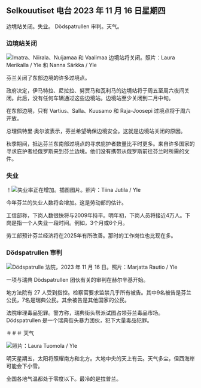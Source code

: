 ## Selkouutiset 电台 2023 年 11 月 16 日星期四

边境站关闭。失业。 Dödspatrullen 审判。天气。

### 边境站关闭

![Imatra、Niirala、Nuijamaa 和 Vaalimaa 边境站将关闭。照片：Laura Merikalla / Yle 和 Nanna Särkka / Yle](https://images.cdn.yle.fi/image/upload/c_crop,h_1215,w_2161,x_0,y_943/ar_1.777777777777777,c_fill,g_faces,h_675,w_1200/dpr_1.0/q_auto:eco/f_auto/fl_lossy/v1700138081/39-1201615655605bd910f3)

芬兰关闭了东部边境的许多过境点。

政府决定，伊马特拉、尼拉拉、努贾马和瓦利马的边境站将于周五至周六夜间关闭。此后，没有任何车辆通过这些边境站。边境站至少关闭到二月中旬。

在东部边境，只有 Vartius、Salla、Kuusamo 和 Raja-Joosepi 过境点将于周六开放。

总理佩特里·奥尔波表示，芬兰希望确保边境安全。这就是边境站关闭的原因。

秋季期间，抵达芬兰东南部过境点的寻求庇护者数量比平时更多。来自许多国家的寻求庇护者经俄罗斯来到芬兰边境。他们没有携带从俄罗斯前往芬兰时所需的文件。

### 失业

！![失业率正在增加。插图图片。照片：Tiina Jutila / Yle](https://images.cdn.yle.fi/image/upload/c_crop,h_3007,w_5346,x_0,y_409/ar_1.7777777777777777,c_fill,g_faces,h_675,w_1200/dpr_1.0/q_auto:eco/f_auto/fl_lossy/v1636455286/39-7675556012f34491801)

今年芬兰的失业人数将会增加。这是劳动部的估计。

工信部称，下岗人数很快将与2009年持平。明年初，下岗人员将接近4万人。下岗是指一个人失业一段时间。例如，3个月或6个月。

劳工部预计芬兰经济将在2025年有所改善。那时的工作岗位也比现在多。

### Dödspatrullen 审判

![Dödspatrulle 法院，2023 年 11 月 16 日。照片：Marjatta Rautio / Yle](https://images.cdn.yle.fi/image/upload/c_crop,h_2295,w_4080,x_0,y_278/ar_1.7777777777777777,c_fill,g_faces,h_675,w_1200/dpr_1.0/q_auto:eco/f_auto/fl_lossy/v1700137634/39-12015276555f550196e3)

一项与瑞典 Dödspatrullen 团伙有关的审判在赫尔辛基开始。

地方法院有 27 人受到指控。检察官要求监禁几乎所有被告。其中9名被告是芬兰公民，7名是瑞典公民。其余被告是其他国家的公民。

法院审理毒品犯罪。警方称，瑞典街头帮派试图占领芬兰毒品市场。 Dödspatrullen 是一个瑞典街头暴力团伙，犯下大量毒品犯罪。

＃＃＃ 天气

![ 照片：Laura Tuomola / Yle](https://images.cdn.yle.fi/image/upload/c_crop,h_1080,w_1919,x_0,y_0/ar_1.7777777777777777,c_fill,g_faces,h_675,w_1200/dpr_1。0/q_auto:eco/f_auto/fl_lossy/v1700136474/39-1201617655606029adf4)

明天星期五，太阳将照耀南方和北方。大地中央的天上有云。天气多尘，但西海岸可能会下小雪。

全国各地气温都处于零度以下。最冷的是拉普兰。